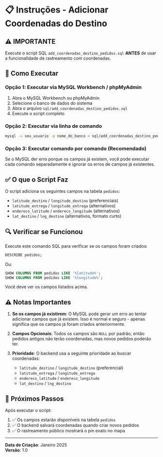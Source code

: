 # 📋 Instruções - Adicionar Coordenadas do Destino

## ⚠️ IMPORTANTE

Execute o script SQL `add_coordenadas_destino_pedidos.sql` **ANTES** de usar a funcionalidade de rastreamento com coordenadas.

## 📝 Como Executar

### Opção 1: Executar via MySQL Workbench / phpMyAdmin

1. Abra o MySQL Workbench ou phpMyAdmin
2. Selecione o banco de dados do sistema
3. Abra o arquivo `sql/add_coordenadas_destino_pedidos.sql`
4. Execute o script completo

### Opção 2: Executar via linha de comando

```bash
mysql -u seu_usuario -p nome_do_banco < sql/add_coordenadas_destino_pedidos.sql
```

### Opção 3: Executar comando por comando (Recomendado)

Se o MySQL der erro porque os campos já existem, você pode executar cada comando separadamente e ignorar os erros de campos já existentes.

## ✅ O que o Script Faz

O script adiciona os seguintes campos na tabela `pedidos`:

- `latitude_destino` / `longitude_destino` (preferenciais)
- `latitude_entrega` / `longitude_entrega` (alternativos)
- `endereco_latitude` / `endereco_longitude` (alternativos)
- `lat_destino` / `lng_destino` (alternativos, formato curto)

## 🔍 Verificar se Funcionou

Execute este comando SQL para verificar se os campos foram criados:

```sql
DESCRIBE pedidos;
```

Ou:

```sql
SHOW COLUMNS FROM pedidos LIKE '%latitude%';
SHOW COLUMNS FROM pedidos LIKE '%longitude%';
```

Você deve ver os campos listados acima.

## ⚠️ Notas Importantes

1. **Se os campos já existirem**: O MySQL pode gerar um erro ao tentar adicionar campos que já existem. Isso é normal e seguro - apenas significa que os campos já foram criados anteriormente.

2. **Campos Opcionais**: Todos os campos são `NULL` por padrão, então pedidos antigos não terão coordenadas, mas novos pedidos poderão ter.

3. **Prioridade**: O backend usa a seguinte prioridade ao buscar coordenadas:
   - `latitude_destino` / `longitude_destino` (preferencial)
   - `latitude_entrega` / `longitude_entrega`
   - `endereco_latitude` / `endereco_longitude`
   - `lat_destino` / `lng_destino`

## 🎯 Próximos Passos

Após executar o script:

1. ✅ Os campos estarão disponíveis na tabela `pedidos`
2. ✅ O backend salvará coordenadas quando criar novos pedidos
3. ✅ O rastreamento público mostrará o pin exato no mapa

---

**Data de Criação**: Janeiro 2025  
**Versão**: 1.0

